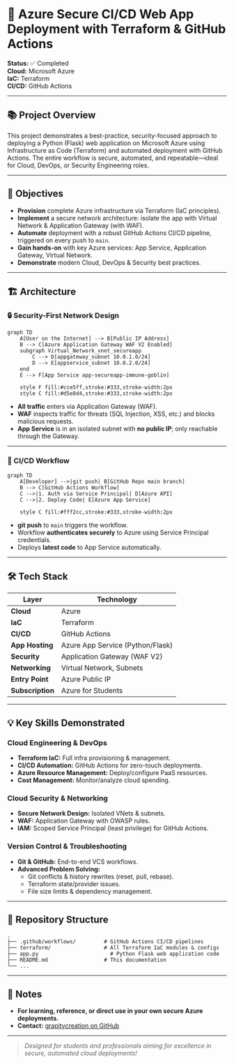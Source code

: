 # 🚀 Azure Secure CI/CD Web App Deployment with Terraform & GitHub Actions

**Status:** ✅ Completed  
**Cloud:** Microsoft Azure  
**IaC:** Terraform  
**CI/CD:** GitHub Actions

---

## 📚 Project Overview

This project demonstrates a best-practice, security-focused approach to deploying a Python (Flask) web application on Microsoft Azure using Infrastructure as Code (Terraform) and automated deployment with GitHub Actions. The entire workflow is secure, automated, and repeatable—ideal for Cloud, DevOps, or Security Engineering roles.

---

## 🎯 Objectives

- **Provision** complete Azure infrastructure via Terraform (IaC principles).
- **Implement** a secure network architecture: isolate the app with Virtual Network & Application Gateway (with WAF).
- **Automate** deployment with a robust GitHub Actions CI/CD pipeline, triggered on every push to `main`.
- **Gain hands-on** with key Azure services: App Service, Application Gateway, Virtual Network.
- **Demonstrate** modern Cloud, DevOps & Security best practices.

---

## 🏗️ Architecture

### 🔒 Security-First Network Design

```mermaid
graph TD
    A[User on the Internet] --> B[Public IP Address]
    B --> C[Azure Application Gateway WAF V2 Enabled]
    subgraph Virtual_Network_vnet_secureapp
        C --> D[appgateway_subnet 10.0.1.0/24]
        D --> E[appservice_subnet 10.0.2.0/24]
    end
    E --> F[App Service app-secureapp-immune-goblin]

    style F fill:#cce5ff,stroke:#333,stroke-width:2px
    style C fill:#d5e8d4,stroke:#333,stroke-width:2px
```

- **All traffic** enters via Application Gateway (WAF).
- **WAF** inspects traffic for threats (SQL Injection, XSS, etc.) and blocks malicious requests.
- **App Service** is in an isolated subnet with **no public IP**; only reachable through the Gateway.

---

### 🔄 CI/CD Workflow

```mermaid
graph TD
    A[Developer] -->|git push| B[GitHub Repo main branch]
    B --> C[GitHub Actions Workflow]
    C -->|1. Auth via Service Principal| D[Azure API]
    C -->|2. Deploy Code| E[Azure App Service]

    style C fill:#fff2cc,stroke:#333,stroke-width:2px
```

- **git push** to `main` triggers the workflow.
- Workflow **authenticates securely** to Azure using Service Principal credentials.
- Deploys **latest code** to App Service automatically.

---

## 🛠️ Tech Stack

| Layer               | Technology                         |
| ------------------- | ---------------------------------- |
| **Cloud**           | Azure                              |
| **IaC**             | Terraform                          |
| **CI/CD**           | GitHub Actions                     |
| **App Hosting**     | Azure App Service (Python/Flask)   |
| **Security**        | Application Gateway (WAF V2)       |
| **Networking**      | Virtual Network, Subnets           |
| **Entry Point**     | Azure Public IP                    |
| **Subscription**    | Azure for Students                 |

---

## 💡 Key Skills Demonstrated

### Cloud Engineering & DevOps

- **Terraform IaC:** Full infra provisioning & management.
- **CI/CD Automation:** GitHub Actions for zero-touch deployments.
- **Azure Resource Management:** Deploy/configure PaaS resources.
- **Cost Management:** Monitor/analyze cloud spending.

### Cloud Security & Networking

- **Secure Network Design:** Isolated VNets & subnets.
- **WAF:** Application Gateway with OWASP rules.
- **IAM:** Scoped Service Principal (least privilege) for GitHub Actions.

### Version Control & Troubleshooting

- **Git & GitHub:** End-to-end VCS workflows.
- **Advanced Problem Solving:** 
  - Git conflicts & history rewrites (reset, pull, rebase).
  - Terraform state/provider issues.
  - File size limits & dependency management.

---

## 📂 Repository Structure

```
.
├── .github/workflows/         # GitHub Actions CI/CD pipelines
├── terraform/                 # All Terraform IaC modules & configs
├── app.py                       # Python Flask web application code
├── README.md                  # This documentation
└── ...
```

---

## 📎 Notes

- **For learning, reference, or direct use in your own secure Azure deployments.**
- **Contact:** [grapitycreation on GitHub](https://github.com/grapitycreation)

---

> _Designed for students and professionals aiming for excellence in secure, automated cloud deployments!_
